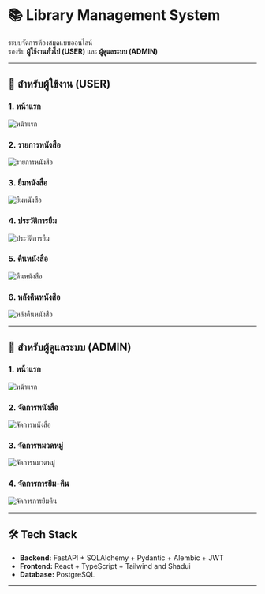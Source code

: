 # 📚 Library Management System

ระบบจัดการห้องสมุดแบบออนไลน์  
รองรับ **ผู้ใช้งานทั่วไป (USER)** และ **ผู้ดูแลระบบ (ADMIN)**  

---

## 👤 สำหรับผู้ใช้งาน (USER)

### 1. หน้าแรก
![หน้าแรก](https://github.com/user-attachments/assets/5c75e8a4-0bc5-41c8-b39c-f9f4fe360298)

### 2. รายการหนังสือ
![รายการหนังสือ](https://github.com/user-attachments/assets/4c3c04f1-ac82-43e9-bae3-b34ba2887b5e)

### 3. ยืมหนังสือ
![ยืมหนังสือ](https://github.com/user-attachments/assets/28a8a0b3-f40d-487e-a813-aee0e23e905d)

### 4. ประวัติการยืม
![ประวัติการยืม](https://github.com/user-attachments/assets/7104cd00-3f57-493e-9af8-27cbc86f2f9d)

### 5. คืนหนังสือ
![คืนหนังสือ](https://github.com/user-attachments/assets/9f627213-3445-4fd7-9a8d-d0efb3663eaa)

### 6. หลังคืนหนังสือ
![หลังคืนหนังสือ](https://github.com/user-attachments/assets/e1fd976e-bbb6-4ca5-bd27-9f60d76f0c0c)

---

## 🔑 สำหรับผู้ดูแลระบบ (ADMIN)

### 1. หน้าแรก
![หน้าแรก](https://github.com/user-attachments/assets/f8885dca-1158-4433-9512-cfdfb372c27f)

### 2. จัดการหนังสือ
![จัดการหนังสือ](https://github.com/user-attachments/assets/946dba45-d7f0-40cd-803c-1575f26a714b)

### 3. จัดการหมวดหมู่
![จัดการหมวดหมู่](https://github.com/user-attachments/assets/74e3c2ef-3409-4ae1-babd-6438091e1def)

### 4. จัดการการยืม-คืน
![จัดการการยืมคืน](https://github.com/user-attachments/assets/647a00c2-11be-45d5-914a-d12a2ce5edfa)

---

## 🛠 Tech Stack
- **Backend:** FastAPI + SQLAlchemy + Pydantic + Alembic + JWT
- **Frontend:** React + TypeScript + Tailwind and Shadui
- **Database:** PostgreSQL

---
